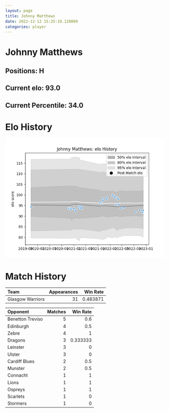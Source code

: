 ```yaml
---  
layout: page  
title: Johnny Matthews  
date: 2022-12-12 15:25:19.128009  
categories: player  
---
```

# Johnny Matthews

## Positions: H

## Current elo: 93.0

## Current Percentile: 34.0

# Elo History


![elo history](history_JohnnyMatthews.png)
# Match History


| Team             |   Appearances |   Win Rate |
|:-----------------|--------------:|-----------:|
| Glasgow Warriors |            31 |   0.483871 |

| Opponent         |   Matches |   Win Rate |
|:-----------------|----------:|-----------:|
| Benetton Treviso |         5 |   0.6      |
| Edinburgh        |         4 |   0.5      |
| Zebre            |         4 |   1        |
| Dragons          |         3 |   0.333333 |
| Leinster         |         3 |   0        |
| Ulster           |         3 |   0        |
| Cardiff Blues    |         2 |   0.5      |
| Munster          |         2 |   0.5      |
| Connacht         |         1 |   1        |
| Lions            |         1 |   1        |
| Ospreys          |         1 |   1        |
| Scarlets         |         1 |   0        |
| Stormers         |         1 |   0        |